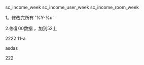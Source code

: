 sc_income_week
sc_income_user_week
sc_income_room_week


1。修改完所有   '%Y-%u'

2.修复00数据 ，加到52上


2222
11-a 

asdas


222